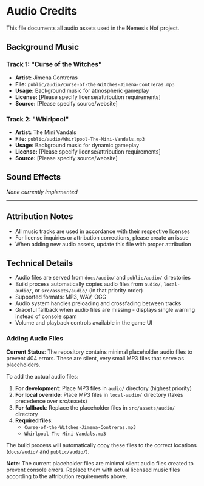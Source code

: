 # Audio Credits

This file documents all audio assets used in the Nemesis Hof project.

## Background Music

### Track 1: "Curse of the Witches"

- **Artist:** Jimena Contreras
- **File:** `public/audio/Curse-of-the-Witches-Jimena-Contreras.mp3`
- **Usage:** Background music for atmospheric gameplay
- **License:** [Please specify license/attribution requirements]
- **Source:** [Please specify source/website]

### Track 2: "Whirlpool"

- **Artist:** The Mini Vandals
- **File:** `public/audio/Whirlpool-The-Mini-Vandals.mp3`
- **Usage:** Background music for dynamic gameplay
- **License:** [Please specify license/attribution requirements]
- **Source:** [Please specify source/website]

## Sound Effects

_None currently implemented_

---

## Attribution Notes

- All music tracks are used in accordance with their respective licenses
- For license inquiries or attribution corrections, please create an issue
- When adding new audio assets, update this file with proper attribution

## Technical Details

- Audio files are served from `docs/audio/` and `public/audio/` directories
- Build process automatically copies audio files from `audio/`, `local-audio/`, or `src/assets/audio/` (in that priority order)
- Supported formats: MP3, WAV, OGG
- Audio system handles preloading and crossfading between tracks
- Graceful fallback when audio files are missing - displays single warning instead of console spam
- Volume and playback controls available in the game UI

### Adding Audio Files

**Current Status**: The repository contains minimal placeholder audio files to prevent 404 errors. These are silent, very small MP3 files that serve as placeholders.

To add the actual audio files:

1. **For development**: Place MP3 files in `audio/` directory (highest priority)
2. **For local override**: Place MP3 files in `local-audio/` directory (takes precedence over src/assets)  
3. **For fallback**: Replace the placeholder files in `src/assets/audio/` directory
4. **Required files**:
   - `Curse-of-the-Witches-Jimena-Contreras.mp3`
   - `Whirlpool-The-Mini-Vandals.mp3`

The build process will automatically copy these files to the correct locations (`docs/audio/` and `public/audio/`).

**Note**: The current placeholder files are minimal silent audio files created to prevent console errors. Replace them with actual licensed music files according to the attribution requirements above.

